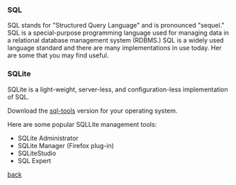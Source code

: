 ### SQL

SQL stands for "Structured Query Language" and is pronounced "sequel."  SQL is a special-purpose programming language used for managing data in a relational database management system (RDBMS.)  SQL is a widely used language standard and there are many implementations in use today.  Her are some that you may find useful.

### SQLite

SQLite is a light-weight, server-less, and configuration-less implementation of SQL.

Download the [sql-tools](https://www.sqlite.org/download.html) version for your operating system.

Here are some popular SQLLite management tools:
* SQLite Administrator
* SQLite Manager (Firefox plug-in)
* SQLiteStudio
* SQL Expert

[back](https://budatascienceandanalytics.github.io)
